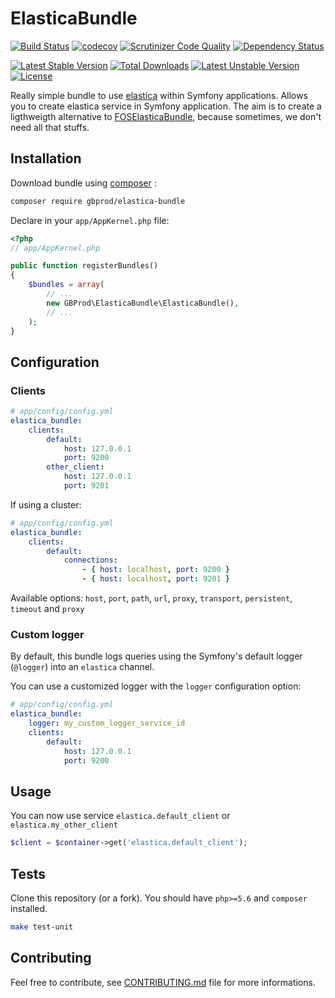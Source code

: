 # ElasticaBundle

[![Build Status](https://travis-ci.org/gbprod/elastica-bundle.svg?branch=master)](https://travis-ci.org/gbprod/elastica-bundle)
[![codecov](https://codecov.io/gh/gbprod/elastica-bundle/branch/master/graph/badge.svg)](https://codecov.io/gh/gbprod/elastica-bundle)
[![Scrutinizer Code Quality](https://scrutinizer-ci.com/g/gbprod/elastica-bundle/badges/quality-score.png?b=master)](https://scrutinizer-ci.com/g/gbprod/elastica-bundle/?branch=master)
[![Dependency Status](https://www.versioneye.com/user/projects/574a9ca0ce8d0e004130d342/badge.svg)](https://www.versioneye.com/user/projects/574a9ca0ce8d0e004130d342)

[![Latest Stable Version](https://poser.pugx.org/gbprod/elastica-bundle/v/stable)](https://packagist.org/packages/gbprod/elastica-bundle)
[![Total Downloads](https://poser.pugx.org/gbprod/elastica-bundle/downloads)](https://packagist.org/packages/gbprod/elastica-bundle)
[![Latest Unstable Version](https://poser.pugx.org/gbprod/elastica-bundle/v/unstable)](https://packagist.org/packages/gbprod/elastica-bundle)
[![License](https://poser.pugx.org/gbprod/elastica-bundle/license)](https://packagist.org/packages/gbprod/elastica-bundle)

Really simple bundle to use [elastica](http://elastica.io/) within Symfony applications.
Allows you to create elastica service in Symfony application.
The aim is to create a ligthweigth alternative to [FOSElasticaBundle](https://github.com/FriendsOfSymfony/FOSElasticaBundle), because sometimes, we don't need all that stuffs.

## Installation

Download bundle using [composer](https://getcomposer.org/) :

```bash
composer require gbprod/elastica-bundle
```

Declare in your `app/AppKernel.php` file:

```php
<?php
// app/AppKernel.php

public function registerBundles()
{
    $bundles = array(
        // ...
        new GBProd\ElasticaBundle\ElasticaBundle(),
        // ...
    );
}
```

## Configuration

### Clients

```yaml
# app/config/config.yml
elastica_bundle:
    clients:
        default:
            host: 127.0.0.1
            port: 9200
        other_client:
            host: 127.0.0.1
            port: 9201

```

If using a cluster:

```yaml
# app/config/config.yml
elastica_bundle:
    clients:
        default:
            connections:
                - { host: localhost, port: 9200 }
                - { host: localhost, port: 9201 }
```

Available options: `host`, `port`, `path`, `url`, `proxy`, `transport`, `persistent`, `timeout` and `proxy`

### Custom logger

By default, this bundle logs queries using the Symfony's default logger (`@logger`) into an `elastica` channel.

You can use a customized logger with the `logger` configuration option:   


```yaml
# app/config/config.yml
elastica_bundle:
    logger: my_custom_logger_service_id
    clients:
        default:
            host: 127.0.0.1
            port: 9200
```

## Usage

You can now use service `elastica.default_client` or `elastica.my_other_client`

```php
$client = $container->get('elastica.default_client');
```

## Tests

Clone this repository (or a fork). You should have `php>=5.6` and `composer` installed.

```bash
make test-unit
```

## Contributing

Feel free to contribute, see [CONTRIBUTING.md](CONTRIBUTING.md) file for more informations.
